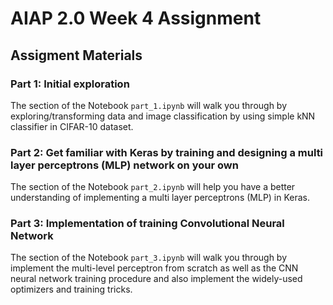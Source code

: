 # AIAP 2.0 Week 4 Assignment

## Assigment Materials

### Part 1: Initial exploration 
The section of the Notebook `part_1.ipynb` will walk you through by exploring/transforming data and image classification by using simple kNN classifier in CIFAR-10 dataset.

### Part 2: Get familiar with Keras by training and designing a multi layer perceptrons (MLP) network on your own 
The section of the Notebook `part_2.ipynb` will help you have a better understanding of implementing a multi layer perceptrons (MLP) in Keras.

### Part 3: Implementation of training Convolutional Neural Network
The section of the Notebook `part_3.ipynb` will walk you through by implement the multi-level perceptron from scratch as well as the CNN neural network training procedure and also implement the widely-used optimizers and training tricks.
